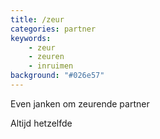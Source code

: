 ```yaml
---
title: /zeur
categories: partner
keywords:
    - zeur
    - zeuren
    - inruimen
background: "#026e57"
---
```


Even janken om zeurende partner

Altijd hetzelfde